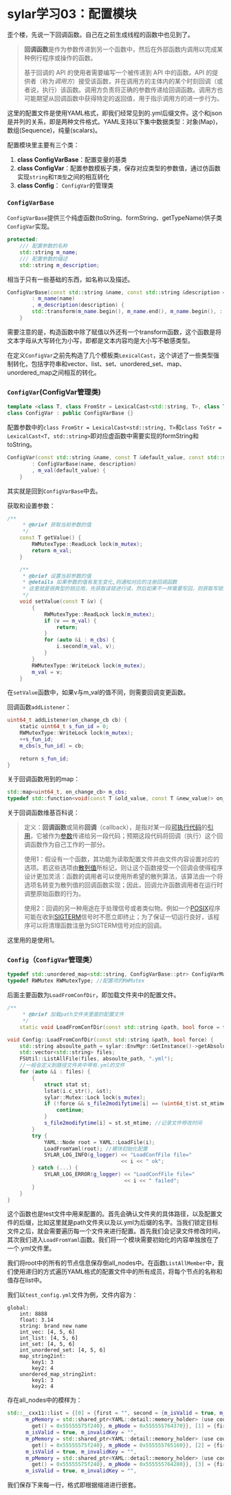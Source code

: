 # sylar学习03：配置模块

歪个楼，先说一下回调函数。自己在之前生成线程的函数中也见到了。

>**回调函数**是作为参数传递到另一个函数中，然后在外部函数内调用以完成某种例行程序或操作的函数。
>
>基于回调的 API 的使用者需要编写一个被传递到 API 中的函数。API 的提供者（称为*调用方*）接受该函数，并在调用方的主体内的某个时刻回调（或者说，执行）该函数。调用方负责将正确的参数传递给回调函数。调用方也可能期望从回调函数中获得特定的返回值，用于指示调用方的进一步行为。



这里的配置文件是使用YAML格式，即我们经常见到的.yml后缀文件。这个和json是并列的关系，即是两种文件格式。YAML支持以下集中数据类型：对象(Map)，数组(Sequence)，纯量(scalars)。

配置模块里主要有三个类：

1. **class ConfigVarBase**：配置变量的基类
2. **class ConfigVar**：配置参数模板子类，保存对应类型的参数值，通过仿函数实现`string`和`T类型`之间的相互转化
3. **class Config**： `ConfigVar`的管理类

### `ConfigVarBase`

`ConfigVarBase`提供三个纯虚函数(toString、formString、getTypeName)供子类`ConfigVar`实现。

```c++
protected:
    /// 配置参数的名称
    std::string m_name;
    /// 配置参数的描述
    std::string m_description;
```

相当于只有一些基础的东西，如名称以及描述。

```c++
ConfigVarBase(const std::string &name, const std::string &description = "")
        : m_name(name)
        , m_description(description) {
        std::transform(m_name.begin(), m_name.end(), m_name.begin(), ::tolower); //将大写转化为小写，所以其实不需要区分大小写
    }
```

需要注意的是，构造函数中除了赋值以外还有一个transform函数，这个函数是将文本字母从大写转化为小写，即都是文本内容均是大小写不敏感类型。

在定义`ConfigVar`之前先构造了几个模板类`LexicalCast`，这个讲述了一些类型强制转化，包括字符串和vector、list、set、unordered_set、map、unordered_map之间相互的转化。

### `ConfigVar`(ConfigVar管理类)

```c++
template <class T, class FromStr = LexicalCast<std::string, T>, class ToStr = LexicalCast<T, std::string>>
class ConfigVar : public ConfigVarBase {}
```

配置参数中的`class FromStr = LexicalCast<std::string, T>`和`class ToStr = LexicalCast<T, std::string>`即对应虚函数中需要实现的formString和toString。

```c++
ConfigVar(const std::string &name, const T &default_value, const std::string &description = "")
        : ConfigVarBase(name, description)
        , m_val(default_value) {
    }
```

其实就是回到`ConfigVarBase`中去。

获取和设置参数：

```c++
/**
     * @brief 获取当前参数的值
     */
    const T getValue() {
        RWMutexType::ReadLock lock(m_mutex);
        return m_val;
    }

    /**
     * @brief 设置当前参数的值
     * @details 如果参数的值有发生变化,则通知对应的注册回调函数
     * 这里就是很典型的锁应用，先获取读锁进行读，然后如果不一样需要写回，则获取写锁进行写
     */
    void setValue(const T &v) {
        {
            RWMutexType::ReadLock lock(m_mutex);
            if (v == m_val) {
                return;
            }
            for (auto &i : m_cbs) {
                i.second(m_val, v);
            }
        }
        RWMutexType::WriteLock lock(m_mutex);
        m_val = v;
    }
```

在`setValue`函数中，如果v与m_val的值不同，则需要回调变更函数。

回调函数`addListener`：

```c++
uint64_t addListener(on_change_cb cb) {
    static uint64_t s_fun_id = 0;
    RWMutexType::WriteLock lock(m_mutex);
    ++s_fun_id;
    m_cbs[s_fun_id] = cb;
​
    return s_fun_id;
}
```

关于回调函数用到的map：

```c++
std::map<uint64_t, on_change_cb> m_cbs;
typedef std::function<void(const T &old_value, const T &new_value)> on_change_cb;
```

关于回调函数维基百科说：

> 定义：**回调函数**或简称**回调**（callback），是指对某一段[可执行代码](https://zh.wikipedia.org/wiki/可执行文件)的[引用](https://zh.wikipedia.org/wiki/引用_(程序设计))，它被作为[参数](https://zh.wikipedia.org/wiki/參數_(程式設計))传递给另一段代码；预期这段代码将回调（执行）这个回调函数作为自己工作的一部分。
>
> 使用1：假设有一个函数，其功能为读取配置文件并由文件内容设置对应的选项。若这些选项由[散列值](https://zh.wikipedia.org/wiki/散列函数)所标记，则让这个函数接受一个回调会使得程序设计更加灵活：函数的调用者可以使用所希望的散列算法，该算法由一个将选项名转变为散列值的回调函数实现；因此，回调允许函数调用者在运行时调整原始函数的行为。
>
> 使用2：回调的另一种用途在于处理信号或者类似物。例如一个[POSIX](https://zh.wikipedia.org/wiki/POSIX)程序可能在收到[SIGTERM](https://zh.wikipedia.org/wiki/SIGTERM)信号时不愿立即终止；为了保证一切运行良好，该程序可以将清理函数注册为SIGTERM信号对应的回调。

这里用的是使用1。

### `Config`（`ConfigVar`管理类）

```C++
typedef std::unordered_map<std::string, ConfigVarBase::ptr> ConfigVarMap; //所有的配置项
typedef RWMutex RWMutexType; //配置项的RWMutex
```

后面主要函数为`LoadFromConfDir`，即加载文件夹中的配置文件。

```c++
/**
     * @brief 加载path文件夹里面的配置文件
     */
    static void LoadFromConfDir(const std::string &path, bool force = false);
```



```c++
void Config::LoadFromConfDir(const std::string &path, bool force) {
    std::string absoulte_path = sylar::EnvMgr::GetInstance()->getAbsolutePath(path);
    std::vector<std::string> files;
    FSUtil::ListAllFile(files, absoulte_path, ".yml");
    //一般会定义到路径文件夹中带有.yml的文件
    for (auto &i : files) {
        {
            struct stat st;
            lstat(i.c_str(), &st);
            sylar::Mutex::Lock lock(s_mutex);
            if (!force && s_file2modifytime[i] == (uint64_t)st.st_mtime) {
                continue;
            }
            s_file2modifytime[i] = st.st_mtime; //记录文件修改时间
        }
        try {
            YAML::Node root = YAML::LoadFile(i);
            LoadFromYaml(root); //模块初始化配置
            SYLAR_LOG_INFO(g_logger) << "LoadConfFile file="
                                     << i << " ok";
        } catch (...) {
            SYLAR_LOG_ERROR(g_logger) << "LoadConfFile file="
                                      << i << " failed";
        }
    }
}
```

这个函数也是test文件中用来配置的。首先会确认文件夹的具体路径，以及配置文件的后缀，比如这里就是path文件夹以及以.yml为后缀的名字。当我们锁定目标文件之后，就会需要遍历每一个文件来进行配置。首先我们会记录文件修改时间，其次我们进入`LoadFromYaml`函数。我们将一个模块需要初始化的内容单独放在了一个.yml文件里。

我们将root中的所有的节点信息保存倒all_nodes中。在函数`ListAllMember`中，我们使用递归的方式遍历YAML格式的配置文件中的所有成员，将每个节点的名称和值存在list中。

我们以`test_config.yml`文件为例，文件内容为：

```
global:
    int: 8888
    float: 3.14
    string: brand new name
    int_vec: [4, 5, 6]
    int_list: [4, 5, 6]
    int_set: [4, 5, 6]
    int_unordered_set: [4, 5, 6]
    map_string2int:
        key1: 3
        key2: 4
    unordered_map_string2int:
        key1: 3
        key2: 4
```

存在all_nodes中的模样为：

```c++
std::__cxx11::list = {[0] = {first = "", second = {m_isValid = true, m_invalidKey = "", 
      m_pMemory = std::shared_ptr<YAML::detail::memory_holder> (use count 33, weak count 0) = {
        get() = 0x55555575f240}, m_pNode = 0x555555764370}}, [1] = {first = "global", second = {
      m_isValid = true, m_invalidKey = "", 
      m_pMemory = std::shared_ptr<YAML::detail::memory_holder> (use count 33, weak count 0) = {
        get() = 0x55555575f240}, m_pNode = 0x555555765160}}, [2] = {first = "global.int", second = {
      m_isValid = true, m_invalidKey = "", 
      m_pMemory = std::shared_ptr<YAML::detail::memory_holder> (use count 33, weak count 0) = {
        get() = 0x55555575f240}, m_pNode = 0x555555764280}}, [3] = {first = "global.float", second = {
      m_isValid = true, m_invalidKey = "",
```

我们保存下来每一行，格式即根据缩进进行嵌套。

